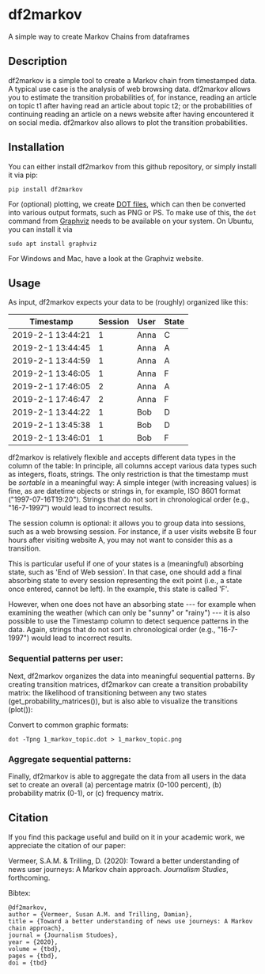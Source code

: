 # df2markov
A simple way to create Markov Chains from dataframes

## Description
df2markov is a simple tool to create a Markov chain from timestamped data. A typical use case is the analysis of web browsing data. df2markov allows you to estimate the transition probabilities of, for instance, reading an article on topic t1 after having read an article about topic t2; or the probabilities of continuing reading an article on a news website after having encountered it on social media. df2markov also allows to plot the transition probabilities.


## Installation
You can either install df2markov from this github repository, or simply install it via pip:
```
pip install df2markov
```

For (optional) plotting, we create [DOT files](https://en.wikipedia.org/wiki/DOT_(graph_description_language)), which can then be converted into various output formats, such as PNG or PS. To make use of this, the `dot` command from [Graphviz](http://graphviz.org) needs to be available on your system. On Ubuntu, you can install it via

```
sudo apt install graphviz
```

For Windows and Mac, have a look at the Graphviz website.


## Usage

As input, df2markov expects your data to be (roughly) organized like this:

| Timestamp  | Session  | User  | State |
| ------------- | ------------- |------------- | ------------- |
| 2019-2-1 13:44:21  | 1  |  Anna   |   C |
| 2019-2-1 13:44:45  | 1  |  Anna   |   A |
| 2019-2-1 13:44:59  | 1  |  Anna   |   A |
| 2019-2-1 13:46:05  | 1  |  Anna   |   F |
| 2019-2-1 17:46:05  | 2  |  Anna   |   A |
| 2019-2-1 17:46:47  | 2  |  Anna   |   F |
| 2019-2-1 13:44:22  | 1  |  Bob    |   D |
| 2019-2-1 13:45:38  | 1  |  Bob    |   D |
| 2019-2-1 13:46:01  | 1  |  Bob    |   F |

df2markov is relatively flexible and accepts different data types in the column of the table: In principle, all columns accept various data types such as integers, floats, strings. 
The only restriction is that the timestamp must be *sortable* in a meaningful way: A simple integer (with increasing values) is fine, as are datetime objects or strings in, for example, ISO 8601 format ("1997-07-16T19:20"). Strings that do not sort in chronological order (e.g., "16-7-1997") would lead to incorrect results.

The session column is optional: it allows you to group data into sessions, such as a web browsing session. For instance, if a user visits website B four hours after visiting website A, you may not want to consider this as a transition.

This is particular useful if one of your states is a (meaningful) absorbing state, such as 'End of Web session'. In that case, one should add a final absorbing state to every session representing the exit point (i.e., a state once entered, cannot be left). In the example, this state is called 'F'. 

However, when one does not have an absorbing state --- for example when examining the weather (which can only be "sunny" or "rainy") --- it is also possible to use the Timestamp column to detect sequence patterns in the data. Again, strings that do not sort in chronological order (e.g., "16-7-1997") would lead to incorrect results.

### Sequential patterns per user:

Next, df2markov organizes the data into meaningful sequential patterns. By creating transition matrices, df2markov can create a transition probability matrix: the likelihood of transitioning between any two states (get_probability_matrices()), but is also able to visualize the transitions (plot()):

Convert to common graphic formats:
```
dot -Tpng 1_markov_topic.dot > 1_markov_topic.png
```

### Aggregate sequential patterns:
Finally, df2markov is able to aggregate the data from all users in the data set to create an overall (a) percentage matrix (0-100 percent), (b) probability matrix (0-1), or (c) frequency matrix.  

## Citation

If you find this package useful and build on it in your academic work, we appreciate the citation of our paper:

Vermeer, S.A.M. & Trilling, D. (2020): Toward a better understanding of news user journeys: A Markov chain approach. *Journalism Studies*, forthcoming.

Bibtex:
```
@df2markov,
author = {Vermeer, Susan A.M. and Trilling, Damian},
title = {Toward a better understanding of news use journeys: A Markov chain approach},
journal = {Journalism Studoes},
year = {2020},
volume = {tbd},
pages = {tbd},
doi = {tbd}
```
